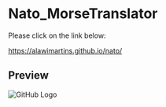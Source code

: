 # Nato_MorseTranslator

Please click on the link below: 

https://alawimartins.github.io/nato/

## Preview

![GitHub Logo](nato.png)
